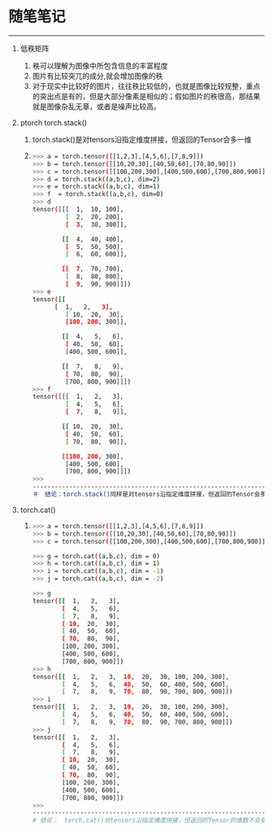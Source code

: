 # 随笔笔记

-------------------------------------------------------

1. 低秩矩阵

   1. 秩可以理解为图像中所包含信息的丰富程度
   2. 图片有比较突兀的成分,就会增加图像的秩
   3. 对于现实中比较好的图片，往往秩比较低的，也就是图像比较规整，重点的突出点是有的，但是大部分像素是相似的；假如图片的秩很高，那结果就是图像杂乱无章，或者是噪声比较高。

2. ptorch torch.stack()

   1. torch.stack()是对tensors沿指定维度拼接，但返回的Tensor会多一维

   2. ```bash
      >>> a = torch.tensor([[1,2,3],[4,5,6],[7,8,9]])
      >>> b = torch.tensor([[10,20,30],[40,50,60],[70,80,90]])
      >>> c = torch.tensor([[100,200,300],[400,500,600],[700,800,900]])
      >>> d = torch.stack((a,b,c), dim=2)
      >>> e = torch.stack((a,b,c), dim=1)
      >>> f  = torch.stack((a,b,c), dim=0)
      >>> d
      tensor([[[  1,  10, 100],
               [  2,  20, 200],
               [  3,  30, 300]],
      
              [[  4,  40, 400],
               [  5,  50, 500],
               [  6,  60, 600]],
      
              [[  7,  70, 700],
               [  8,  80, 800],
               [  9,  90, 900]]])
      >>> e
      tensor([[
      		[  1,   2,   3],
               [ 10,  20,  30],
               [100, 200, 300]],
      
              [[  4,   5,   6],
               [ 40,  50,  60],
               [400, 500, 600]],
      
              [[  7,   8,   9],
               [ 70,  80,  90],
               [700, 800, 900]]])
      >>> f
      tensor([[[  1,   2,   3],
               [  4,   5,   6],
               [  7,   8,   9]],
      
              [[ 10,  20,  30],
               [ 40,  50,  60],
               [ 70,  80,  90]],
      
              [[100, 200, 300],
               [400, 500, 600],
               [700, 800, 900]]])
      >>> 
      -------------------------------------------------------------------------------------------
      ＃　结论：torch.stack()同样是对tensors沿指定维度拼接，但返回的Tensor会多一维，　dim = 0 直接[].append(a,b,c), dim = 1 按行拼接　dim = 2 ，　按照列拼接
      ```

      

3. torch.cat()

   1. ```bash
      >>> a = torch.tensor([[1,2,3],[4,5,6],[7,8,9]])
      >>> b = torch.tensor([[10,20,30],[40,50,60],[70,80,90]])
      >>> c = torch.tensor([[100,200,300],[400,500,600],[700,800,900]])
      
      >>> g = torch.cat((a,b,c), dim = 0)
      >>> h = torch.cat((a,b,c), dim = 1)
      >>> i = torch.cat((a,b,c), dim = -1)
      >>> j = torch.cat((a,b,c), dim = -2)
      
      >>> g
      tensor([[  1,   2,   3],
              [  4,   5,   6],
              [  7,   8,   9],
              [ 10,  20,  30],
              [ 40,  50,  60],
              [ 70,  80,  90],
              [100, 200, 300],
              [400, 500, 600],
              [700, 800, 900]])
      >>> h
      tensor([[  1,   2,   3,  10,  20,  30, 100, 200, 300],
              [  4,   5,   6,  40,  50,  60, 400, 500, 600],
              [  7,   8,   9,  70,  80,  90, 700, 800, 900]])
      >>> i
      tensor([[  1,   2,   3,  10,  20,  30, 100, 200, 300],
              [  4,   5,   6,  40,  50,  60, 400, 500, 600],
              [  7,   8,   9,  70,  80,  90, 700, 800, 900]])
      >>> j
      tensor([[  1,   2,   3],
              [  4,   5,   6],
              [  7,   8,   9],
              [ 10,  20,  30],
              [ 40,  50,  60],
              [ 70,  80,  90],
              [100, 200, 300],
              [400, 500, 600],
              [700, 800, 900]])
      >>> 
      ----------------------------------------------------------------------------------------pinjie
      # 结论：　torch.cat()对tensors沿指定维度拼接，但返回的Tensor的维数不会变　dim=0　按照列拼接，dim=1 按照行进行拼接。
      ```

      